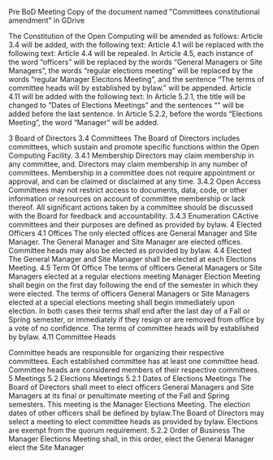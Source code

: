Pre BoD Meeting Copy of the document named "Committees constitutional amendment" in GDrive

The Constitution of the Open Computing will be amended as follows:
Article 3.4 will be added, with the following text:
<INSERT TEXT HERE>
Article 4.1 will be replaced with the following text:
<INSERT TEXT HERE>
Article 4.4 will be repealed.
In Article 4.5,
each instance of the word “officers” will be replaced by the words “General Managers or Site Managers”,
the words “regular elections meeting” will be replaced by the words “regular Manager Elecitons Meeting”, and
the sentence “The terms of committee heads will by established by bylaw.” will be appended.
Article 4.11 will be added with the following text:
<INSERT TEXT HERE>
In Article 5.2.1,
the title will be changed to “Dates of Elections Meetings” and
the sentences “<INSERT TEXT HERE>” will be added before the last sentence.
In Article 5.2.2, before the words “Elections Meeting”, the word “Manager” will be added.

3 Board of Directors
3.4 Committees
The Board of Directors includes committees, which sustain and promote specific functions within the Open Computing Facility.
3.4.1 Membership
Directors may claim membership in any committee, and. Directors may claim membership in any number of committees. Membership in a committee does not require appointment or approval, and can be claimed or disclaimed at any time.
3.4.2 Open Access
Committees may not restrict access to documents, data, code, or other information or resources on account of committee membership or lack thereof. All significant actions taken by a committee should be discussed with the Board for feedback and accountability.
3.4.3 Enumeration
CActive committees and their purposes are defined as provided by bylaw.
4 Elected Officers
4.1 Offices
The only elected offices are General Manager and Site Manager. The General Manager and Site Manager are elected offices. Committee heads may also be elected as provided by bylaw.
4.4 Elected
The General Manager and Site Manager shall be elected at each Elections Meeting.
4.5 Term Of Office
The terms of officers General Managers or Site Managers elected at a regular elections meeting Manager Election Meeting shall begin on the first day following the end of the semester in which they were elected. The terms of officers General Managers or Site Managers elected at a special elections meeting shall begin immediately upon election.
In both cases their terms shall end after the last day of a Fall or Spring semester, or immediately if they resign or are removed from office by a vote of no confidence.
The terms of committee heads will by established by bylaw.
4.11 Committee Heads

Committee heads are responsible for organizing their respective committees. Each established committee has at least one committee head. Committee heads are considered members of their respective committees.
5 Meetings
5.2 Elections Meetings
5.2.1 Dates of Elections Meetings
The Board of Directors shall meet to elect officers General Managers and Site Managers at its final or penultimate meeting of the Fall and Spring semesters. This meeting is the Manager Elections Meeting. The election dates of other officers shall be defined by bylaw.The Board of Directors may select a meeting to elect committee heads as provided by bylaw. Elections are exempt from the quorum requirement.
5.2.2 Order of Business
The Manager Elections Meeting shall, in this order,
elect the General Manager
elect the Site Manager

